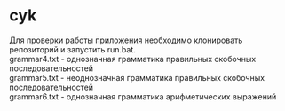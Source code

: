 # cyk
Для проверки работы приложения необходимо клонировать репозиторий и запустить run.bat. <br>
grammar4.txt - однозначная грамматика правильных скобочных последовательностей<br>
grammar5.txt - неоднозначная грамматика правильных скобочных последовательностей<br>
grammar6.txt - однозначная грамматика арифметических выражений<br>
